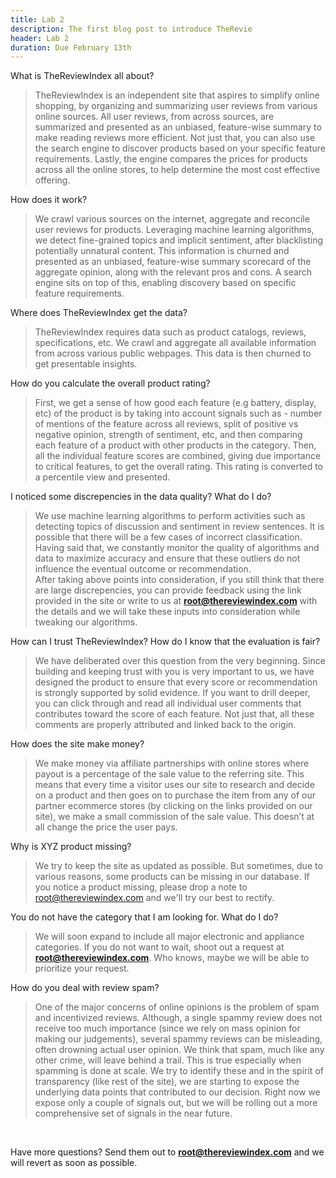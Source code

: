 ```yaml
---
title: Lab 2
description: The first blog post to introduce TheRevie
header: Lab 2
duration: Due February 13th
---
```


What is TheReviewIndex all about?

> TheReviewIndex is an independent site that aspires to simplify online shopping, by organizing and summarizing user reviews from various online sources. All user reviews, from across sources, are summarized and presented as an unbiased, feature-wise summary to make reading reviews more efficient.  Not just that, you can also use the search engine to discover products based on your specific feature requirements. Lastly, the engine compares the prices for products across all the online stores, to help determine the most cost effective offering.


How does it work?

> We crawl various sources on the internet, aggregate and reconcile user reviews for products. Leveraging machine learning algorithms, we detect fine-grained topics and implicit sentiment, after blacklisting potentially unnatural content. This information is churned and presented as an unbiased, feature-wise summary scorecard of the aggregate opinion, along with the relevant pros and cons. A search engine sits on top of this, enabling discovery based on specific feature requirements.


Where does TheReviewIndex get the data?

> TheReviewIndex requires data such as product catalogs, reviews, specifications, etc. We crawl and aggregate all available information from across various public webpages. This data is then churned to get presentable insights.


How do you calculate the overall product rating?

> First, we get a sense of how good each feature (e.g battery, display, etc) of the product is by taking into account signals such as - number of mentions of the feature across all reviews, split of positive vs negative opinion, strength of sentiment, etc, and then comparing each feature of a product with other products in the category.
> Then, all the individual feature scores are combined, giving due importance to critical features, to get the overall rating. This rating is converted to a percentile view and presented.  


I noticed some discrepencies in the data quality? What do I do?

> We use machine learning algorithms to perform activities such as detecting topics of discussion and sentiment in review sentences. It is possible that there will be a few cases of incorrect classification.  
> Having said that, we constantly monitor the quality of algorithms and data to maximize accuracy and ensure that these outliers do not influence the eventual outcome or recommendation.   
> After taking above points into consideration, if you still think that there are large discrepencies, you can provide feedback using the link provided in the site or write to us at **root@thereviewindex.com** with the details and we will take these inputs into consideration while tweaking our algorithms.


How can I trust TheReviewIndex? How do I know that the evaluation is fair?

> We have deliberated over this question from the very beginning. Since building and keeping trust with you is very important to us, we have designed the product to ensure that every score or recommendation is strongly supported by solid evidence. If you want to drill deeper, you can click through and read all individual user comments that contributes toward the score of each feature. Not just that, all these comments are properly attributed and linked back to the origin.  


How does the site make money?

> We make money via affiliate partnerships with online stores where payout is a percentage of the sale value to the referring site. This means that every time a visitor uses our site to research and decide on a product and then goes on to purchase the item from any of our partner ecommerce stores (by clicking on the links provided on our site), we make a small commission of the sale value. This doesn’t at all change the price the user pays.


Why is XYZ product missing?

> We try to keep the site as updated as possible. But sometimes, due to various reasons, some products can be missing in our database. If you notice a product missing, please drop a note to root@thereviewindex.com and we'll try our best to rectify.


You do not have the category that I am looking for. What do I do?

> We will soon expand to include all major electronic and appliance categories. If you do not want to wait, shoot out a request at **root@thereviewindex.com**. Who knows, maybe we will be able to prioritize your request.


How do you deal with review spam?

> One of the major concerns of online opinions is the problem of spam and incentivized reviews. Although, a single spammy review does not receive too much importance (since we rely on mass opinion for making our judgements), several spammy reviews can be misleading, often drowning actual user opinion.
> We think that spam, much like any other crime, will leave behind a trail. This is true especially when spamming is done at scale. We try to identify these and in the spirit of transparency (like rest of the site), we are starting to expose the underlying data points that contributed to our decision.
> Right now we expose only a couple of signals out, but we will be rolling out a more comprehensive set of signals in the near future.



&nbsp;

Have more questions? Send them out to **root@thereviewindex.com** and we will revert as soon as possible.


&nbsp;
